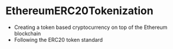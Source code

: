 # EthereumERC20Tokenization

- Creating a token based cryptocurrency on top of the Ethereum blockchain
- Following the ERC20 token standard
